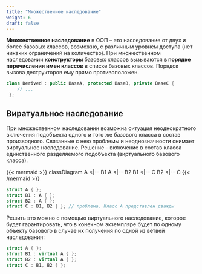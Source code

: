 ```yaml
---
title: "Множественное наследование"
weight: 6
draft: false
---
```


**Множественное наследование** в ООП – это наследование от двух и более базовых классов, возможно, с различным уровнем доступа (нет никаких ограничений на количество).
При множественном наследовании **конструкторы** базовых классов вызываются **в порядке перечисления имен классов** в списке базовых классов. Порядок вызова деструкторов ему прямо противоположен.
```cpp
class Derived : public BaseA, protected BaseB, private BaseC {
 	// ...
 };
```

## Виратуальное наследование
При множественном наследовании возможна ситуация неоднократного включения подобъекта одного и того же базового класса в состав производного. Связанные с нею проблемы и неоднозначности снимает виртуальное наследование.
Решение – включение в состав класса единственного разделяемого подобъекта (виртуального базового класса).

{{< mermaid >}}
classDiagram
  A <|-- B1
  A <|-- B2
  B1 <|-- C
  B2 <|-- C
{{< /mermaid >}}

```cpp
struct A { };
struct B1 : A { };
struct B2 : A { };
struct C : B1, B2 { }; // проблема. Класс A представлен дважды
```
Решить это можно с помощью виртуального наследование, которое будет гарантировать, что в конечном экземпляре будет по одному объекту базового в случае их получения по одной из ветвей наследования:
```cpp
struct A { };
struct B1 : virtual A { };
struct B2 : virtual A { };
struct C : B1, B2 { };
```